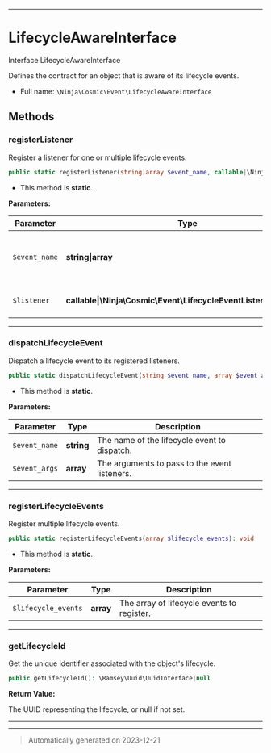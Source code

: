 ***

# LifecycleAwareInterface

Interface LifecycleAwareInterface

Defines the contract for an object that is aware of its lifecycle events.

* Full name: `\Ninja\Cosmic\Event\LifecycleAwareInterface`



## Methods


### registerListener

Register a listener for one or multiple lifecycle events.

```php
public static registerListener(string|array $event_name, callable|\Ninja\Cosmic\Event\LifecycleEventListenerInterface $listener): void
```



* This method is **static**.




**Parameters:**

| Parameter | Type | Description |
|-----------|------|-------------|
| `$event_name` | **string&#124;array** | The name or names of the lifecycle event(s). |
| `$listener` | **callable&#124;\Ninja\Cosmic\Event\LifecycleEventListenerInterface** | The listener to be registered. |





***

### dispatchLifecycleEvent

Dispatch a lifecycle event to its registered listeners.

```php
public static dispatchLifecycleEvent(string $event_name, array $event_args): void
```



* This method is **static**.




**Parameters:**

| Parameter | Type | Description |
|-----------|------|-------------|
| `$event_name` | **string** | The name of the lifecycle event to dispatch. |
| `$event_args` | **array** | The arguments to pass to the event listeners. |





***

### registerLifecycleEvents

Register multiple lifecycle events.

```php
public static registerLifecycleEvents(array $lifecycle_events): void
```



* This method is **static**.




**Parameters:**

| Parameter | Type | Description |
|-----------|------|-------------|
| `$lifecycle_events` | **array** | The array of lifecycle events to register. |





***

### getLifecycleId

Get the unique identifier associated with the object's lifecycle.

```php
public getLifecycleId(): \Ramsey\Uuid\UuidInterface|null
```









**Return Value:**

The UUID representing the lifecycle, or null if not set.




***


***
> Automatically generated on 2023-12-21
